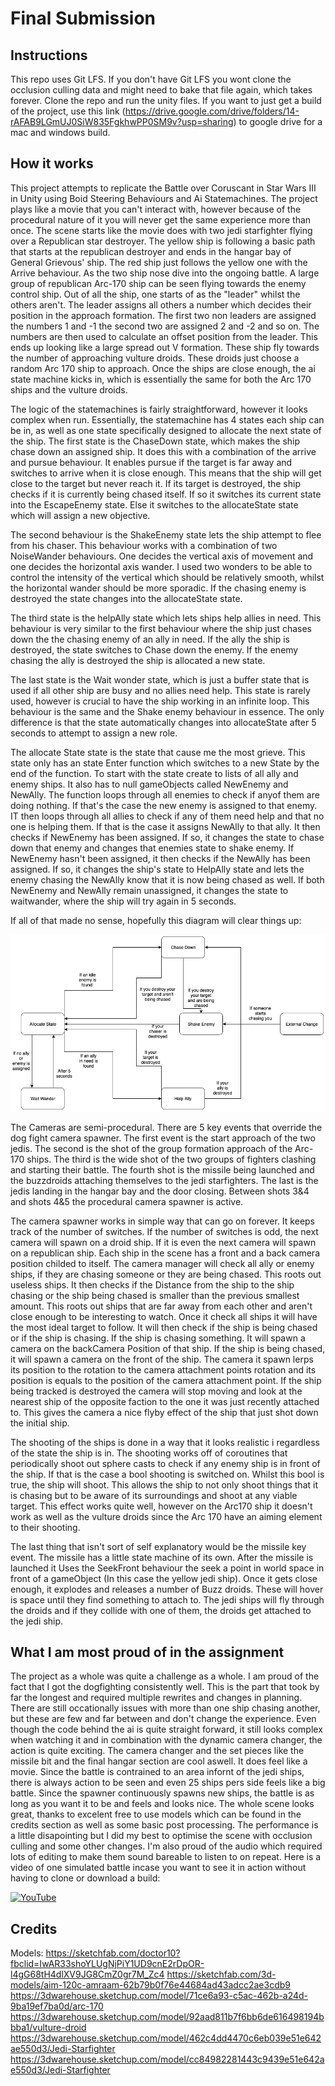 # Final Submission

## Instructions
This repo uses Git LFS. If you don't have Git LFS you wont clone the occlusion culling data and might need to bake that file again, which takes forever. Clone the repo and run the unity files. If you want to just get a build of the project, use this link (https://drive.google.com/drive/folders/14-rAFAB9LGmUJ0SiW835FgkhwPP0SM9v?usp=sharing) to google drive for a mac and windows build.

## How it works
  This project attempts to replicate the Battle over Coruscant in Star Wars III in Unity using Boid Steering Behaviours and Ai Statemachines. The project plays like a movie that you can't interact with, however because of the procedural nature of it you will never get the same experience more than once. The scene starts like the movie does with two jedi starfighter flying over a Republican star destroyer. The yellow ship is following a basic path that starts at the republican destroyer and ends in the hangar bay of General Grievous' ship. The red ship just follows the yellow one with the Arrive behaviour. As the two ship nose dive into the ongoing battle. A large group of republican Arc-170 ship can be seen flying towards the enemy control ship. Out of all the ship, one starts of as the "leader" whilst the others aren't. The leader assigns all others a number which decides their position in the approach formation. The first two non leaders are assigned the numbers 1 and -1 the second two are assigned 2 and -2 and so on. The numbers are then used to calculate an offset position from the leader. This ends up looking like a large spread out V formation. These ship fly towards the number of approaching vulture droids. These droids just choose a random Arc 170 ship to approach. Once the ships are close enough, the ai state machine kicks in, which is essentially the same for both the Arc 170 ships and the vulture droids.

  The logic of the statemachines is fairly straightforward, however it looks complex when run. Essentially, the statemachine has 4 states each ship can be in, as well as one state specifically designed to allocate the next state of the ship. The first state is the ChaseDown state, which makes the ship chase down an assigned ship. It does this with a combination of the arrive and pursue behaviour. It enables pursue if the target is far away and switches to arrive when it is close enough. This means that the ship will get close to the target but never reach it. If its target is destroyed, the ship checks if it is currently being chased itself. If so it switches its current state into the EscapeEnemy state. Else it switches to the allocateState state which will assign a new objective.

  The second behaviour is the ShakeEnemy state lets the ship attempt to flee from his chaser. This behaviour works with a combination of two NoiseWander behaviours. One decides the vertical axis of movement and one decides the horizontal axis wander. I used two wonders to be able to control the intensity of the vertical which should be relatively smooth, whilst the horizontal wander should be more sporadic. If the chasing enemy is destroyed the state changes into the allocateState state.

  The third state is the helpAlly state which lets ships help allies in need. This behaviour is very similar to the first behaviour where the ship just chases down the the chasing enemy of an ally in need. If the ally the ship is destroyed, the state switches to Chase down the enemy. If the enemy chasing the ally is destroyed the ship is allocated a new state.

  The last state is the Wait wonder state, which is just a buffer state that is used if all other ship are busy and no allies need help. This state is rarely used, however is crucial to have the ship working in an infinite loop. This behaviour is the same and the Shake enemy behaviour in essence. The only difference is that the state automatically changes into allocateState after 5 seconds to attempt to assign a new role.

  The allocate State state is the state that cause me the most grieve. This state only has an state Enter function which switches to a new State by the end of the function. To start with the state create to lists of all ally and enemy ships. It also has to null gameObjects called NewEnemy and NewAlly. The function loops through all enemies to check if anyof them are doing nothing. If that's the case the new enemy is assigned to that enemy. IT then loops through all allies to check if any of them need help and that no one is helping them. If that is the case it assigns NewAlly to that ally. It then checks if NewEnemy has been assigned. If so, it changes the state to chase down that enemy and changes that enemies state to shake enemy. If NewEnemy hasn't been assigned, it then checks if the NewAlly has been assigned. If so, it changes the ship's state to HelpAlly state and lets the enemy chasing the NewAlly know that it is now being chased as well. If both NewEnemy and NewAlly remain unassigned, it changes the state to waitwander, where the ship will try again in 5 seconds.

 If all of that made no sense, hopefully this diagram will clear things up:
 
<img src="Pictures/StateMachine_Diagram.png">

  The Cameras are semi-procedural. There are 5 key events that override the dog fight camera spawner. The first event is the start approach of the two jedis. The second is the shot of the group formation approach of the Arc-170 ships. The third is the wide shot of the two groups of fighters clashing and starting their battle. The fourth shot is the missile being launched and the buzzdroids attaching themselves to the jedi starfighters. The last is the jedis landing in the hangar bay and the door closing. Between shots 3&4 and shots 4&5 the procedural camera spawner is active.
  
  The camera spawner works in simple way that can go on forever. It keeps track of the number of switches. If the number of switches is odd, the next camera will spawn on a droid ship. If it is even the next camera will spawn on a republican ship. Each ship in the scene has a front and a back camera position childed to itself. The camera manager will check all ally or enemy ships, if they are chasing someone or they are being chased. This roots out useless ships. It then checks if the Distance from the ship to the ship chasing or the ship being chased is smaller than the previous smallest amount. This roots out ships that are far away from each other and aren't close enough to be interesting to watch. Once it check all ships it will have the most ideal target to follow. It will then check if the ship is being chased or if the ship is chasing. If the ship is chasing something. It will spawn a camera on the backCamera Position of that ship. If the ship is being chased, it will spawn a camera on the front of the ship. The camera it spawn lerps its position to the rotation to the camera attachment points rotation and its position is equals to the position of the camera attachment point. If the ship being tracked is destroyed the camera will stop moving and look at the nearest ship of the opposite faction to the one it was just recently attached to. This gives the camera a nice flyby effect of the ship that just shot down the initial ship.
  
  The shooting of the ships is done in a way that it looks realistic i regardless of the state the ship is in. The shooting works off of coroutines that periodically shoot out sphere casts to check if any enemy ship is in front of the ship. If that is the case a bool shooting is switched on. Whilst this bool is true, the ship will shoot. This allows the ship to not only shoot things that it is chasing but to be aware of its surroundings and shoot at any viable target. This effect works quite well, however on the Arc170 ship it doesn't work as well as the vulture droids since the Arc 170 have an aiming element to their shooting.
  
  The last thing that isn't sort of self explanatory would be the missile key event. The missile has a little state machine of its own. After the missile is launched it Uses the SeekFront behaviour the seek a point in world space in front of a gameObject (In this case the yellow jedi ship). Once it gets close enough, it explodes and releases a number of Buzz droids. These will hover is space until they find something to attach to. The jedi ships will fly through the droids and if they collide with one of them, the droids get attached to the jedi ship.
  
## What I am most proud of in the assignment
The project as a whole was quite a challenge as a whole. I am proud of the fact that I got the dogfighting consistently well. This is the part that took by far the longest and required multiple rewrites and changes in planning. There are still occationally issues with more than one ship chasing another, but these are few and far between and don't change the experience. Even though the code behind the ai is quite straight forward, it still looks complex when watching it and in combination with the dynamic camera changer, the action is quite exciting. The camera changer and the set pieces like the missile bit and the final hangar section are cool aswell. It does feel like a movie. Since the battle is contrained to an area infornt of the jedi ships, there is always action to be seen and even 25 ships pers side feels like a big battle. Since the spawner continuously spawns new ships, the battle is as long as you want it to be and feels and looks nice. The whole scene looks great, thanks to excelent free to use models which can be found in the credits section as well as some basic post processing. The performance is a little disapointing but I did my best to optimise the scene with occlusion culling and some other changes. I'm also proud of the audio which required lots of editing to make them sound bareable to listen to on repeat. Here is a video of one simulated battle incase you want to see it in action without having to clone or download a build:


[![YouTube](http://img.youtube.com/vi/K9vNCZKBZ1Q/0.jpg)](https://www.youtube.com/watch?v=K9vNCZKBZ1Q)

## Credits

Models: https://sketchfab.com/doctor10?fbclid=IwAR33shoYLUgNjPiY1UD9cnE2rDpOR-l4gG68tH4dlXV9JG8CmZ0gr7M_Zc4
        https://sketchfab.com/3d-models/aim-120c-amraam-62b79b0f76e44684ad43adcc2ae3cdb9
        https://3dwarehouse.sketchup.com/model/71ce6a93-c5ac-462b-a24d-9ba19ef7ba0d/arc-170
        https://3dwarehouse.sketchup.com/model/92aad811b7f6bb6de616498194bbba1/vulture-droid
        https://3dwarehouse.sketchup.com/model/462c4dd4470c6eb039e51e642ae550d3/Jedi-Starfighter
        https://3dwarehouse.sketchup.com/model/cc84982281443c9439e51e642ae550d3/Jedi-Starfighter
